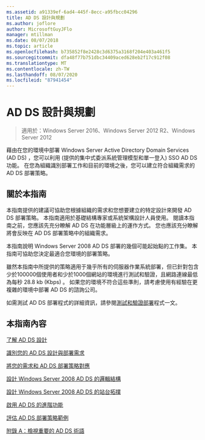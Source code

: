 ```yaml
---
ms.assetid: a91339ef-6ad4-445f-8ecc-a95fbcc04296
title: AD DS 設計與規劃
ms.author: joflore
author: MicrosoftGuyJFlo
manager: mtillman
ms.date: 08/07/2018
ms.topic: article
ms.openlocfilehash: b735852f8e2428c3d6375a3168f204e403a461f5
ms.sourcegitcommit: dfa48f77b751dbc34409aced628eb2f17c912f08
ms.translationtype: MT
ms.contentlocale: zh-TW
ms.lasthandoff: 08/07/2020
ms.locfileid: "87941454"
---
```

# <a name="ad-ds-design-and-planning"></a>AD DS 設計與規劃

> 適用於：Windows Server 2016、Windows Server 2012 R2、Windows Server 2012

藉由在您的環境中部署 Windows Server Active Directory Domain Services (AD DS) ，您可以利用 (提供的集中式委派系統管理模型和單一登入) SSO AD DS 功能。 在您為組織識別部署工作和目前的環境之後，您可以建立符合組織需求的 AD DS 部署策略。

## <a name="about-this-guide"></a>關於本指南

本指南提供的建議可協助您根據組織的需求和您想要建立的特定設計來開發 AD DS 部署策略。 本指南適用於基礎結構專家或系統架構設計人員使用。 閱讀本指南之前，您應該先充分瞭解 AD DS 在功能層級上的運作方式。 您也應該充分瞭解將會反映在 AD DS 部署策略中的組織需求。

本指南說明 Windows Server 2008 AD DS 部署的幾個可能起始點的工作集。 本指南可協助您決定最適合您環境的部署策略。

雖然本指南中所提供的策略適用于幾乎所有的伺服器作業系統部署，但已針對包含少於100000個使用者和少於1000個網站的環境進行測試和驗證，且網路連線最低為每秒 28.8 kb (Kbps) 。 如果您的環境不符合這些準則，請考慮使用有經驗在更複雜的環境中部署 AD DS 的諮詢公司。

如需測試 AD DS 部署程式的詳細資訊，請參閱[測試和驗證部署](/previous-versions/windows/it-pro/windows-server-2003/cc772722(v=ws.10))程式一文。

## <a name="in-this-guide"></a>本指南內容

[了解 AD DS 設計](Understanding-AD-DS-Design.md)

[識別您的 AD DS 設計與部署需求](Identifying-Your-AD-DS-Design-and-Deployment-Requirements.md)

[將您的需求和 AD DS 部署策略對應](Mapping-Your-Requirements-to-an-AD-DS-Deployment-Strategy.md)

[設計 Windows Server 2008 AD DS 的邏輯結構](Designing-the-Logical-Structure.md)

[設計 Windows Server 2008 AD DS 的站台拓撲](Designing-the-Site-Topology.md)

[啟用 AD DS 的進階功能](Enabling-Advanced-Features-for-AD-DS.md)

[評估 AD DS 部署策略範例](Evaluating-AD-DS-Deployment-Strategy-Examples.md)

[附錄 A：檢視重要的 AD DS 術語](Appendix-A--Reviewing-Key-AD-DS-Terms.md)

